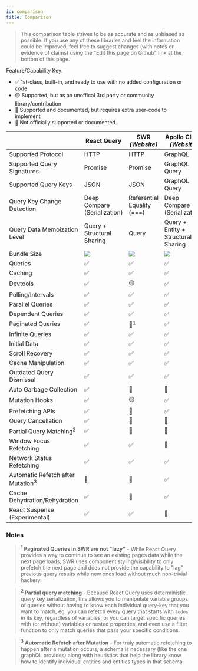 ```yaml
---
id: comparison
title: Comparison
---
```


> This comparison table strives to be as accurate and as unbiased as possible. If you use any of these libraries and feel the information could be improved, feel free to suggest changes (with notes or evidence of claims) using the "Edit this page on Github" link at the bottom of this page.

Feature/Capability Key:

- ✅ 1st-class, built-in, and ready to use with no added configuration or code
- 🟡 Supported, but as an unoffical 3rd party or community library/contribution
- 🔶 Supported and documented, but requires extra user-code to implement
- 🛑 Not officially supported or documented.

|                                              | React Query                            | SWR [_(Website)_](swr)     | Apollo Client [_(Website)_](apollo) |
| -------------------------------------------- | -------------------------------------- | -------------------------- | ----------------------------------- |
| Supported Protocol                           | HTTP                                   | HTTP                       | GraphQL                             |
| Supported Query Signatures                   | Promise                                | Promise                    | GraphQL Query                       |
| Supported Query Keys                         | JSON                                   | JSON                       | GraphQL Query                       |
| Query Key Change Detection                   | Deep Compare (Serialization)           | Referential Equality (===) | Deep Compare (Serialization)        |
| Query Data Memoization Level                 | Query + Structural Sharing             | Query                      | Query + Entity + Structural Sharing |
| Bundle Size                                  | [![][bp-react-query]][bpl-react-query] | [![][bp-swr]][bpl-swr]     | [![][bp-apollo]][bpl-apollo]        |
| Queries                                      | ✅                                     | ✅                         | ✅                                  |
| Caching                                      | ✅                                     | ✅                         | ✅                                  |
| Devtools                                     | ✅                                     | 🟡                         | ✅                                  |
| Polling/Intervals                            | ✅                                     | ✅                         | ✅                                  |
| Parallel Queries                             | ✅                                     | ✅                         | ✅                                  |
| Dependent Queries                            | ✅                                     | ✅                         | ✅                                  |
| Paginated Queries                            | ✅                                     | 🛑<sup>1</sup>             | ✅                                  |
| Infinite Queries                             | ✅                                     | ✅                         | ✅                                  |
| Initial Data                                 | ✅                                     | ✅                         | ✅                                  |
| Scroll Recovery                              | ✅                                     | ✅                         | ✅                                  |
| Cache Manipulation                           | ✅                                     | ✅                         | ✅                                  |
| Outdated Query Dismissal                     | ✅                                     | ✅                         | ✅                                  |
| Auto Garbage Collection                      | ✅                                     | 🛑                         | 🛑                                  |
| Mutation Hooks                               | ✅                                     | 🟡                         | ✅                                  |
| Prefetching APIs                             | ✅                                     | 🔶                         | ✅                                  |
| Query Cancellation                           | ✅                                     | 🛑                         | 🛑                                  |
| Partial Query Matching<sup>2</sup>           | ✅                                     | 🛑                         | 🛑                                  |
| Window Focus Refetching                      | ✅                                     | ✅                         | 🛑                                  |
| Network Status Refetching                    | ✅                                     | ✅                         | ✅                                  |
| Automatic Refetch after Mutation<sup>3</sup> | 🔶                                     | 🔶                         | ✅                                  |
| Cache Dehydration/Rehydration                | ✅                                     | 🛑                         | ✅                                  |
| React Suspense (Experimental)                | ✅                                     | ✅                         | 🛑                                  |

### Notes

> **<sup>1</sup> Paginated Queries in SWR are not "lazy"** - While React Query provides a way to continue to see an existing pages data while the next page loads, SWR uses component styling/visibility to only prefetch the next page and does not provide the capability to "lag" previous query results while new ones load without much non-trivial hackery.

> **<sup>2</sup> Partial query matching** - Because React Query uses deterministic query key serialization, this allows you to manipulate variable groups of queries without having to know each individual query-key that you want to match, eg. you can refetch every query that starts with `todos` in its key, regardless of variables, or you can target specific queries with (or without) variables or nested properties, and even use a filter function to only match queries that pass your specific conditions.

> **<sup>3</sup> Automatic Refetch after Mutation** - For truly automatic refetching to happen after a mutation occurs, a schema is necessary (like the one graphQL provides) along with heuristics that help the library know how to identify individual entities and entities types in that schema.

[swr]: https://github.com/vercel/swr
[apollo]: https://github.com/apollographql/apollo-client
[bp-react-query]: https://badgen.net/bundlephobia/minzip/react-query?label=%20
[bp-swr]: https://badgen.net/bundlephobia/minzip/swr?label=%20
[bp-apollo]: https://badgen.net/bundlephobia/minzip/@apollo/client?label=%20
[bpl-react-query]: https://bundlephobia.com/result?p=react-query
[bpl-swr]: https://bundlephobia.com/result?p=swr
[bpl-apollo]: https://bundlephobia.com/result?p=@apollo/client
